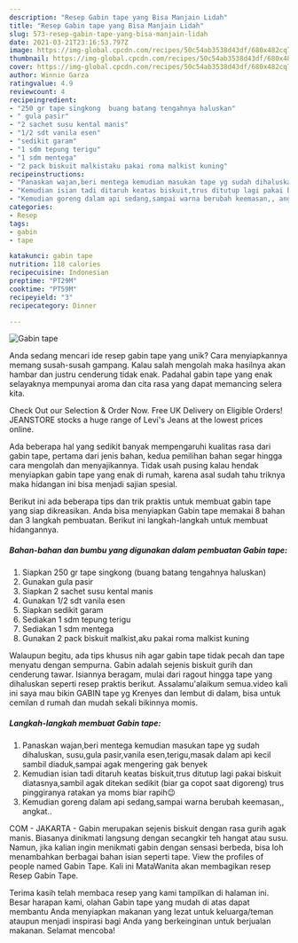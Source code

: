 ```yaml
---
description: "Resep Gabin tape yang Bisa Manjain Lidah"
title: "Resep Gabin tape yang Bisa Manjain Lidah"
slug: 573-resep-gabin-tape-yang-bisa-manjain-lidah
date: 2021-03-21T23:16:53.797Z
image: https://img-global.cpcdn.com/recipes/50c54ab3538d43df/680x482cq70/gabin-tape-foto-resep-utama.jpg
thumbnail: https://img-global.cpcdn.com/recipes/50c54ab3538d43df/680x482cq70/gabin-tape-foto-resep-utama.jpg
cover: https://img-global.cpcdn.com/recipes/50c54ab3538d43df/680x482cq70/gabin-tape-foto-resep-utama.jpg
author: Winnie Garza
ratingvalue: 4.9
reviewcount: 4
recipeingredient:
- "250 gr tape singkong  buang batang tengahnya haluskan"
- " gula pasir"
- "2 sachet susu kental manis"
- "1/2 sdt vanila esen"
- "sedikit garam"
- "1 sdm tepung terigu"
- "1 sdm mentega"
- "2 pack biskuit malkistaku pakai roma malkist kuning"
recipeinstructions:
- "Panaskan wajan,beri mentega kemudian masukan tape yg sudah dihaluskan, susu,gula pasir,vanila esen,terigu,masak dalam api kecil sambil diaduk,sampai agak mengering gak benyek"
- "Kemudian isian tadi ditaruh keatas biskuit,trus ditutup lagi pakai biskuit diatasnya,sambil agak ditekan sedikit (biar ga copot saat digoreng) trus pinggiranya ratakan ya moms biar rapih😉"
- "Kemudian goreng dalam api sedang,sampai warna berubah keemasan,, angkat.."
categories:
- Resep
tags:
- gabin
- tape

katakunci: gabin tape 
nutrition: 118 calories
recipecuisine: Indonesian
preptime: "PT29M"
cooktime: "PT59M"
recipeyield: "3"
recipecategory: Dinner

---
```



![Gabin tape](https://img-global.cpcdn.com/recipes/50c54ab3538d43df/680x482cq70/gabin-tape-foto-resep-utama.jpg)

Anda sedang mencari ide resep gabin tape yang unik? Cara menyiapkannya memang susah-susah gampang. Kalau salah mengolah maka hasilnya akan hambar dan justru cenderung tidak enak. Padahal gabin tape yang enak selayaknya mempunyai aroma dan cita rasa yang dapat memancing selera kita.

Check Out our Selection &amp; Order Now. Free UK Delivery on Eligible Orders! JEANSTORE stocks a huge range of Levi&#39;s Jeans at the lowest prices online.

Ada beberapa hal yang sedikit banyak mempengaruhi kualitas rasa dari gabin tape, pertama dari jenis bahan, kedua pemilihan bahan segar hingga cara mengolah dan menyajikannya. Tidak usah pusing kalau hendak menyiapkan gabin tape yang enak di rumah, karena asal sudah tahu triknya maka hidangan ini bisa menjadi sajian spesial.


Berikut ini ada beberapa tips dan trik praktis untuk membuat gabin tape yang siap dikreasikan. Anda bisa menyiapkan Gabin tape memakai 8 bahan dan 3 langkah pembuatan. Berikut ini langkah-langkah untuk membuat hidangannya.

<!--inarticleads1-->

##### Bahan-bahan dan bumbu yang digunakan dalam pembuatan Gabin tape:

1. Siapkan 250 gr tape singkong  (buang batang tengahnya haluskan)
1. Gunakan  gula pasir
1. Siapkan 2 sachet susu kental manis
1. Gunakan 1/2 sdt vanila esen
1. Siapkan sedikit garam
1. Sediakan 1 sdm tepung terigu
1. Sediakan 1 sdm mentega
1. Gunakan 2 pack biskuit malkist,aku pakai roma malkist kuning


Walaupun begitu, ada tips khusus nih agar gabin tape tidak pecah dan tape menyatu dengan sempurna. Gabin adalah sejenis biskuit gurih dan cenderung tawar. Isiannya beragam, mulai dari ragout hingga tape yang dihaluskan seperti resep praktis berikut. Assalamu&#39;alaikum semua.video kali ini saya mau bikin GABIN tape yg Krenyes dan lembut di dalam, bisa untuk cemilan d rumah dan mudah sekali bikinnya momis. 

<!--inarticleads2-->

##### Langkah-langkah membuat Gabin tape:

1. Panaskan wajan,beri mentega kemudian masukan tape yg sudah dihaluskan, susu,gula pasir,vanila esen,terigu,masak dalam api kecil sambil diaduk,sampai agak mengering gak benyek
1. Kemudian isian tadi ditaruh keatas biskuit,trus ditutup lagi pakai biskuit diatasnya,sambil agak ditekan sedikit (biar ga copot saat digoreng) trus pinggiranya ratakan ya moms biar rapih😉
1. Kemudian goreng dalam api sedang,sampai warna berubah keemasan,, angkat..


COM - JAKARTA - Gabin merupakan sejenis biskuit dengan rasa gurih agak manis. Biasanya dinikmati langsung dengan secangkir teh hangat atau susu. Namun, jika kalian ingin menikmati gabin dengan sensasi berbeda, bisa loh menambahkan berbagai bahan isian seperti tape. View the profiles of people named Gabin Tape. Kali ini MataWanita akan membagikan resep Resep Gabin Tape. 

Terima kasih telah membaca resep yang kami tampilkan di halaman ini. Besar harapan kami, olahan Gabin tape yang mudah di atas dapat membantu Anda menyiapkan makanan yang lezat untuk keluarga/teman ataupun menjadi inspirasi bagi Anda yang berkeinginan untuk berjualan makanan. Selamat mencoba!

